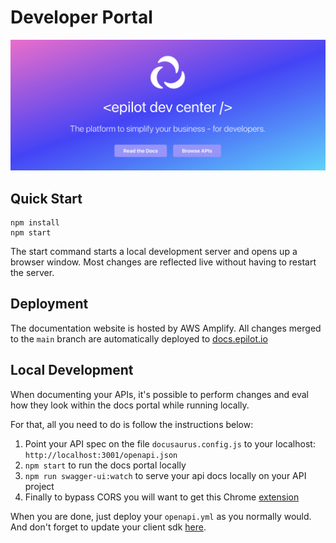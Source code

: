 # Developer Portal

![landing](./static/img/jumbo-splash.png)

## Quick Start

```
npm install
npm start
```

The start command starts a local development server and opens up a browser window. Most changes are reflected live without having to restart the server.

## Deployment

The documentation website is hosted by AWS Amplify. All changes merged to the `main` branch are automatically deployed to [docs.epilot.io](https://docs.epilot.io/)

## Local Development

When documenting your APIs, it's possible to perform changes and eval how they look within the docs portal while running locally.

For that, all you need to do is follow the instructions below:

1. Point your API spec on the file `docusaurus.config.js` to your localhost: `http://localhost:3001/openapi.json`
2. `npm start` to run the docs portal locally
3. `npm run swagger-ui:watch` to serve your api docs locally on your API project
4. Finally to bypass CORS you will want to get this Chrome [extension](https://chrome.google.com/webstore/detail/moesif-origin-cors-change/digfbfaphojjndkpccljibejjbppifbc)

When you are done, just deploy your `openapi.yml` as you normally would. And don't forget to update your client sdk [here](https://github.com/epilot-dev/sdk-js).
